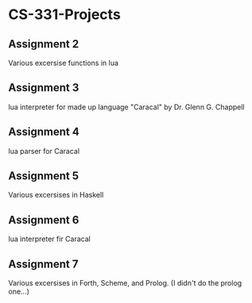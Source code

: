 # CS-331-Projects

## Assignment 2
Various excersise functions in lua

## Assignment 3
lua interpreter for made up language "Caracal" by Dr. Glenn G. Chappell

## Assignment 4
lua parser for Caracal

## Assignment 5
Various excersises in Haskell

## Assignment 6
lua interpreter fir Caracal

## Assignment 7
Various excersises in Forth, Scheme, and Prolog. (I didn't do the prolog one...)
